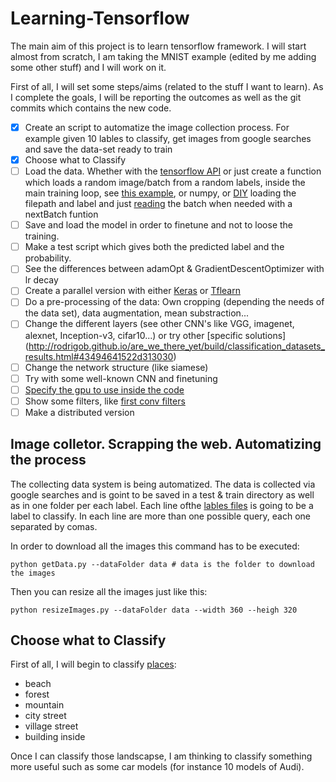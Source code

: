 # Learning-Tensorflow

The main aim of this project is to learn tensorflow framework. I will start almost from scratch, I am taking the MNIST example (edited by me adding some other stuff) and I will work on it.

First of all, I will set some steps/aims (related to the stuff I want to learn). As I complete the goals, I will be reporting the outcomes as well as the git commits which contains the new code.


- [x] Create an script to automatize the image collection process. For example given 10 lables to classify, get images from google searches and save the data-set ready to train
- [x] Choose what to Classify
- [ ] Load the data. Whether with the [tensorflow API](https://www.tensorflow.org/programmers_guide/reading_data) or just create a function which loads a random image/batch from a random labels, inside the main training loop, see [this example](https://github.com/asabater94/exeinos-uCode-2017/tree/master/ML), or numpy, or [DIY](http://stackoverflow.com/questions/34340489/tensorflow-read-images-with-labels) loading the filepath and label and just [reading](http://stackoverflow.com/questions/39195113/how-to-load-multiple-images-in-a-numpy-array ) the batch when needed with a nextBatch funtion
- [ ] Save and load the model in order to finetune and not to loose the training.
- [ ] Make a test script which gives both the predicted label and the probability.
- [ ] See the differences between adamOpt & GradientDescentOptimizer with lr decay
- [ ] Create a parallel version with either [Keras](https://keras.io/) or [Tflearn](http://tflearn.org/)
- [ ] Do a pre-processing of the data: Own cropping (depending the needs of the data set), data augmentation, mean substraction...
- [ ] Change the different layers (see other CNN's like VGG, imagenet, alexnet, Inception-v3, cifar10...) or try other [specific solutions] (http://rodrigob.github.io/are_we_there_yet/build/classification_datasets_results.html#43494641522d313030)
- [ ] Change the network structure (like siamese)
- [ ] Try with some well-known CNN and finetuning
- [ ] [Specify the gpu to use inside the code](https://www.tensorflow.org/tutorials/using_gpu)
- [ ] Show some filters, like [first conv filters](http://stackoverflow.com/questions/35759220/how-to-visualize-learned-filters-on-tensorflow)
- [ ] Make a distributed version

## Image colletor. Scrapping the web. Automatizing the process
The collecting data system is being automatized. The data is collected via google searches and is goint to be saved in a test & train directory as well as in one folder per each label. Each line ofthe [lables files](https://github.com/Shathe/Learning-Tensorflow/blob/master/labels.txt) is going to be a label to classify. In each line are more than one possible query, each one separated by comas.

In order to download all the images this command has to be executed:
```
python getData.py --dataFolder data # data is the folder to download the images
```
Then you can resize all the images just like this:
```
python resizeImages.py --dataFolder data --width 360 --heigh 320
```
## Choose what to Classify
First of all, I will begin to classify [places](https://github.com/Shathe/Learning-Tensorflow/blob/master/labels.txt):
* beach
* forest
* mountain
* city street
* village street
* building inside

Once I can classify those landscapse, I am thinking to classify something more useful such as some car models (for instance 10 models of Audi).